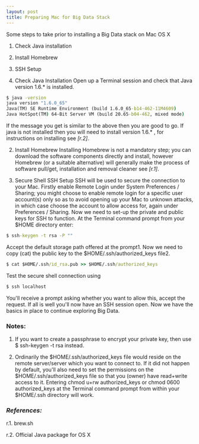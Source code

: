 ```yaml
---
layout: post
title: Preparing Mac for Big Data Stack
---
```


Some steps to take prior to installing a Big Data stack on Mac OS X

1. Check Java installation
2. Install Homebrew
3. SSH Setup

1. Check Java Installation
 Open up a Terminal session and check that Java version 1.6.* is installed.

```cmd
$ java -version
java version "1.6.0_65"
Java(TM) SE Runtime Environment (build 1.6.0_65-b14-462-11M4609)
Java HotSpot(TM) 64-Bit Server VM (build 20.65-b04-462, mixed mode)
```

If the message you get is similar to the above then you are good to go. If java is not installed then you will need to install version 1.6.* , for instructions on installing see *[r.2]*. 

2. Install Homebrew
Installing Homebrew is not a mandatory step; you can download the software components directly and install, however Homebrew (or a suitable alternative) will generally make the process of software pull/get, installation and removal cleaner see *[r.1]*. 

3. Secure Shell SSH Setup
SSH will be used to secure the connection to your Mac. Firstly enable Remote Login under System Preferences / Sharing; you might choose to enable remote login for a specific user account(s) only so as to avoid opening up your Mac to unknown attacks, in which case choose the account to allow access for, again under Preferences / Sharing. Now we need to set-up the private and public keys for SSH to function. At the Terminal command prompt from your $HOME directory enter:

```cmd
$ ssh-keygen -t rsa -P ""  
```

Accept the default storage path offered at the prompt1. Now we need to copy (cat) the public key to the $HOME/.ssh/authorized_keys file2. 

```cmd
$ cat $HOME/.ssh/id_rsa.pub >> $HOME/.ssh/authorized_keys
```

Test the secure shell connection using

```cmd
$ ssh localhost
```

You'll receive a prompt asking whether you want to allow this, accept the request. If all is well you'll now have an SSH session open.
Now we have the basics in place to continue exploring Big Data.

### Notes:

1. If you want to create a passphrase to encrypt your private key, then use $ ssh-keygen -t rsa instead.

2. Ordinarily the $HOME/.ssh/authorized_keys file would reside on the remote server/server which you want to connect to. If it did not happen by default, you'll also need to set the permissions on the $HOME/.ssh/authorized_keys file so that you (owner) have read+write access to it. Entering chmod u+rw authorized_keys or chmod 0600 authorized_keys at the Terminal command prompt from within your $HOME/.ssh directory will work.

### *References:*

r.1. brew.sh 

r.2. Official Java package for OS X
